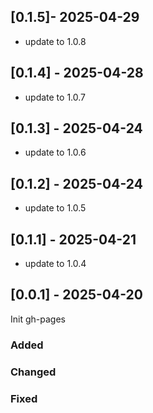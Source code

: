 ## [0.1.5]- 2025-04-29

- update to 1.0.8

## [0.1.4] - 2025-04-28

- update to 1.0.7

## [0.1.3] - 2025-04-24

- update to 1.0.6

## [0.1.2] - 2025-04-24

- update to 1.0.5

## [0.1.1] - 2025-04-21

- update to 1.0.4

## [0.0.1] - 2025-04-20

Init gh-pages

### Added

### Changed

### Fixed
